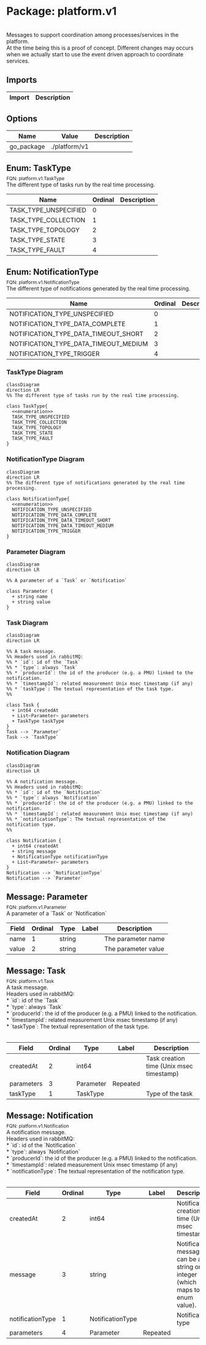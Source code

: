 # Package: platform.v1

<div class="comment"><span><!-- markdownlint-disable --> </span><br/><span>Messages to support coordination among processes/services in the platform.</span><br/><span>At the time being this is a proof of concept. Different changes may occurs</span><br/><span>when we actually start to use the event driven approach to coordinate</span><br/><span>services.</span><br/></div>

## Imports

| Import | Description |
|--------|-------------|



## Options

| Name       | Value         | Description |
|------------|---------------|-------------|
| go_package | ./platform/v1 |             |



## Enum: TaskType
<div style="font-size: 12px; margin-top: -10px;" class="fqn">FQN: platform.v1.TaskType</div>

<div class="comment"><span>The different type of tasks run by the real time processing.</span><br/></div>

| Name                  | Ordinal | Description |
|-----------------------|---------|-------------|
| TASK_TYPE_UNSPECIFIED | 0       |             |
| TASK_TYPE_COLLECTION  | 1       |             |
| TASK_TYPE_TOPOLOGY    | 2       |             |
| TASK_TYPE_STATE       | 3       |             |
| TASK_TYPE_FAULT       | 4       |             |


## Enum: NotificationType
<div style="font-size: 12px; margin-top: -10px;" class="fqn">FQN: platform.v1.NotificationType</div>

<div class="comment"><span>The different type of notifications generated by the real time processing.</span><br/></div>

| Name                                  | Ordinal | Description |
|---------------------------------------|---------|-------------|
| NOTIFICATION_TYPE_UNSPECIFIED         | 0       |             |
| NOTIFICATION_TYPE_DATA_COMPLETE       | 1       |             |
| NOTIFICATION_TYPE_DATA_TIMEOUT_SHORT  | 2       |             |
| NOTIFICATION_TYPE_DATA_TIMEOUT_MEDIUM | 3       |             |
| NOTIFICATION_TYPE_TRIGGER             | 4       |             |



### TaskType Diagram

```mermaid
classDiagram
direction LR
%% The different type of tasks run by the real time processing.

class TaskType{
  <<enumeration>>
  TASK_TYPE_UNSPECIFIED
  TASK_TYPE_COLLECTION
  TASK_TYPE_TOPOLOGY
  TASK_TYPE_STATE
  TASK_TYPE_FAULT
}
```
### NotificationType Diagram

```mermaid
classDiagram
direction LR
%% The different type of notifications generated by the real time processing.

class NotificationType{
  <<enumeration>>
  NOTIFICATION_TYPE_UNSPECIFIED
  NOTIFICATION_TYPE_DATA_COMPLETE
  NOTIFICATION_TYPE_DATA_TIMEOUT_SHORT
  NOTIFICATION_TYPE_DATA_TIMEOUT_MEDIUM
  NOTIFICATION_TYPE_TRIGGER
}
```
### Parameter Diagram

```mermaid
classDiagram
direction LR

%% A parameter of a `Task` or `Notification`

class Parameter {
  + string name
  + string value
}

```
### Task Diagram

```mermaid
classDiagram
direction LR

%% A task message.
%% Headers used in rabbitMQ:
%% * `id`: id of the `Task`
%% * `type`: always `Task`
%% * `producerId`: the id of the producer (e.g. a PMU) linked to the notification.
%% * `timestampId`: related measurement Unix msec timestamp (if any)
%% * `taskType`: The textual representation of the task type.
%% 

class Task {
  + int64 createdAt
  + List~Parameter~ parameters
  + TaskType taskType
}
Task --> `Parameter`
Task --> `TaskType`

```
### Notification Diagram

```mermaid
classDiagram
direction LR

%% A notification message.
%% Headers used in rabbitMQ:
%% * `id`: id of the `Notification`
%% * `type`: always `Notification`
%% * `producerId`: the id of the producer (e.g. a PMU) linked to the notification.
%% * `timestampId`: related measurement Unix msec timestamp (if any)
%% * `notificationType`: The textual representation of the notification type.
%% 

class Notification {
  + int64 createdAt
  + string message
  + NotificationType notificationType
  + List~Parameter~ parameters
}
Notification --> `NotificationType`
Notification --> `Parameter`

```

## Message: Parameter
<div style="font-size: 12px; margin-top: -10px;" class="fqn">FQN: platform.v1.Parameter</div>

<div class="comment"><span>A parameter of a `Task` or `Notification`</span><br/></div>

| Field | Ordinal | Type   | Label | Description          |
|-------|---------|--------|-------|----------------------|
| name  | 1       | string |       | The parameter name   |
| value | 2       | string |       | The parameter value  |


## Message: Task
<div style="font-size: 12px; margin-top: -10px;" class="fqn">FQN: platform.v1.Task</div>

<div class="comment"><span>A task message.</span><br/><span>Headers used in rabbitMQ:</span><br/><span>* `id`: id of the `Task`</span><br/><span>* `type`: always `Task`</span><br/><span>* `producerId`: the id of the producer (e.g. a PMU) linked to the notification.</span><br/><span>* `timestampId`: related measurement Unix msec timestamp (if any)</span><br/><span>* `taskType`: The textual representation of the task type.</span><br/><span></span><br/></div>

| Field      | Ordinal | Type      | Label    | Description                               |
|------------|---------|-----------|----------|-------------------------------------------|
| createdAt  | 2       | int64     |          | Task creation time (Unix msec timestamp)  |
| parameters | 3       | Parameter | Repeated |                                           |
| taskType   | 1       | TaskType  |          | Type of the task                          |


## Message: Notification
<div style="font-size: 12px; margin-top: -10px;" class="fqn">FQN: platform.v1.Notification</div>

<div class="comment"><span>A notification message.</span><br/><span>Headers used in rabbitMQ:</span><br/><span>* `id`: id of the `Notification`</span><br/><span>* `type`: always `Notification`</span><br/><span>* `producerId`: the id of the producer (e.g. a PMU) linked to the notification.</span><br/><span>* `timestampId`: related measurement Unix msec timestamp (if any)</span><br/><span>* `notificationType`: The textual representation of the notification type.</span><br/><span></span><br/></div>

| Field            | Ordinal | Type             | Label    | Description                                                                          |
|------------------|---------|------------------|----------|--------------------------------------------------------------------------------------|
| createdAt        | 2       | int64            |          | Notification creation time (Unix msec timestamp)                                     |
| message          | 3       | string           |          | Notification message, it can be a string or a integer (which maps to a enum value).  |
| notificationType | 1       | NotificationType |          | Notification type                                                                    |
| parameters       | 4       | Parameter        | Repeated |                                                                                      |




<!-- Created by: Proto Diagram Tool -->
<!-- https://github.com/GoogleCloudPlatform/proto-gen-md-diagrams -->
